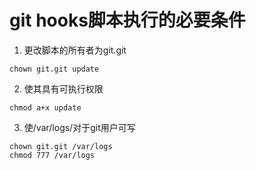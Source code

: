 # git hooks脚本执行的必要条件
1. 更改脚本的所有者为git.git
```shell
chown git.git update
```
2. 使其具有可执行权限 
```shell
chmod a+x update
```
3. 使/var/logs/对于git用户可写
```shell
chown git.git /var/logs
chmod 777 /var/logs
```
